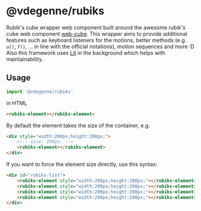 # @vdegenne/rubiks

Rubik's cube wrapper web component built around the awesome rubik's cube web component [web-cube](https://github.com/MrAxf/web-cube).
This wrapper aims to provide additional features such as keyboard listeners for the motions, better methods (e.g. `u()`, `f()`, ... in line with the official notations), motion sequences and more :D
Also this framework uses [Lit](https://lit.dev/) in the background which helps with maintainability.

## Usage

```js
import '@vdegenne/rubiks'
```

in HTML

```html
<rubiks-element></rubiks-element>
```

By default the element takes the size of the container, e.g.

```html
<div style="width:200px;height:200px;">
	<!-- size: 200px; -->
	<rubiks-element></rubiks-element>
</div>
```

If you want to force the element size directly, use this syntax:

```html
<div id="rubiks-list">
	<rubiks-element style="width:200px;height:200px;"></rubiks-element>
	<rubiks-element style="width:200px;height:200px;"></rubiks-element>
	<rubiks-element style="width:200px;height:200px;"></rubiks-element>
	<rubiks-element style="width:200px;height:200px;"></rubiks-element>
</div>
```
